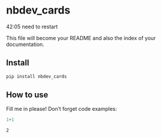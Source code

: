 # nbdev_cards
42:05 need to restart

<!-- WARNING: THIS FILE WAS AUTOGENERATED! DO NOT EDIT! -->

This file will become your README and also the index of your
documentation.

## Install

``` sh
pip install nbdev_cards
```

## How to use

Fill me in please! Don’t forget code examples:

``` python
1+1
```

    2
